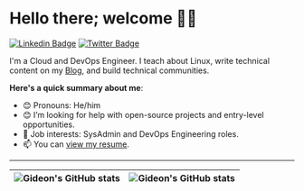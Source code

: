 # Hello there; welcome 👋🏾

[![Linkedin Badge](https://img.shields.io/badge/-GideonAleonogwe-blue?style=for-the-badge&logo=Linkedin&logoColor=white&link=https://www.linkedin.com/in/gideon-aleonogwe/)](https://www.linkedin.com/in/gideon-aleonogwe/) [![Twitter Badge](https://img.shields.io/badge/-@theGcoding-1ca0f1?style=for-the-badge&logo=twitter&logoColor=white&link=https://twitter.com/theGcoding)](https://twitter.com/theGcoding)

I'm a Cloud and DevOps Engineer. I teach about Linux, write technical content on my [Blog](https://dev.to/gideonisbuilding), and build technical communities.

**Here's a quick summary about me**:

- 😊 Pronouns: He/him
- 😊 I’m looking for help with open-source projects and entry-level opportunities.
- 💼 Job interests: SysAdmin and DevOps Engineering roles.
- 📫 You can [view my resume](https://docs.google.com/document/d/10jOpNanX3taUh1FhJYPDFrNPwTJK9wTl_AnODrZNmYc/edit?usp=sharing).

---

| <img align="center" src="https://github-readme-stats.vercel.app/api?username=GideonIsBuilding&show_icons=true&include_all_commits=true&hide_border=true" alt="Gideon's GitHub stats" /> | <img align="center" src="https://github-readme-stats.vercel.app/api/top-langs/?username=GideonIsBuilding&langs_count=8&layout=compact&hide_border=true" alt="Gideon's GitHub stats" /> |
| ------------- | ------------- |
